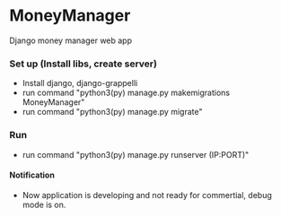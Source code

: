 # MoneyManager
Django money manager web app

### Set up (Install libs, create server)
- Install django, django-grappelli
- run command "python3(py) manage.py makemigrations MoneyManager"
- run command "python3(py) manage.py migrate"

### Run
- run command "python3(py) manage.py runserver (IP:PORT)"

#### Notification
- Now application is developing and not ready for commertial, debug mode is on.
